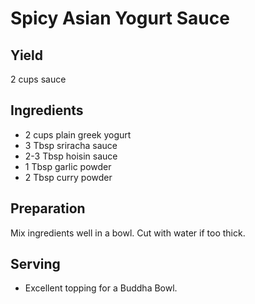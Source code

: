# Spicy Asian Yogurt Sauce

## Yield

2 cups sauce

## Ingredients

-   2 cups plain greek yogurt
-   3 Tbsp sriracha sauce
-   2-3 Tbsp hoisin sauce
-   1 Tbsp garlic powder
-   2 Tbsp curry powder

## Preparation

Mix ingredients well in a bowl. Cut with water if too thick.

## Serving

-   Excellent topping for a Buddha Bowl.
